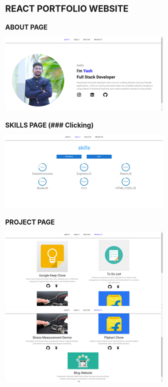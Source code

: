 # REACT PORTFOLIO WEBSITE

## ABOUT PAGE
![about page](images/PortAbout.png)
## SKILLS PAGE (### Clicking)
![about page](images/PortSkills.png)
## PROJECT PAGE
![about page](images/PortProject.png)
![about page](images/PortProject1.png)
